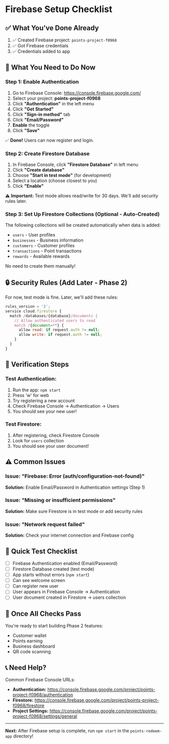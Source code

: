 # Firebase Setup Checklist

## ✅ What You've Done Already

1. ✅ Created Firebase project: `points-project-f0968`
2. ✅ Got Firebase credentials
3. ✅ Credentials added to app

## 🔧 What You Need to Do Now

### Step 1: Enable Authentication

1. Go to Firebase Console: https://console.firebase.google.com/
2. Select your project: **points-project-f0968**
3. Click **"Authentication"** in the left menu
4. Click **"Get Started"**
5. Click **"Sign-in method"** tab
6. Click **"Email/Password"**
7. **Enable** the toggle
8. Click **"Save"**

✅ **Done!** Users can now register and login.

### Step 2: Create Firestore Database

1. In Firebase Console, click **"Firestore Database"** in left menu
2. Click **"Create database"**
3. Choose **"Start in test mode"** (for development)
4. Select a location (choose closest to you)
5. Click **"Enable"**

⚠️ **Important:** Test mode allows read/write for 30 days. We'll add security rules later.

### Step 3: Set Up Firestore Collections (Optional - Auto-Created)

The following collections will be created automatically when data is added:
- `users` - User profiles
- `businesses` - Business information
- `customers` - Customer profiles
- `transactions` - Point transactions
- `rewards` - Available rewards

No need to create them manually!

## 🔒 Security Rules (Add Later - Phase 2)

For now, test mode is fine. Later, we'll add these rules:

```javascript
rules_version = '2';
service cloud.firestore {
  match /databases/{database}/documents {
    // Allow authenticated users to read
    match /{document=**} {
      allow read: if request.auth != null;
      allow write: if request.auth != null;
    }
  }
}
```

## 🚀 Verification Steps

### Test Authentication:
1. Run the app: `npm start`
2. Press 'w' for web
3. Try registering a new account
4. Check Firebase Console → Authentication → Users
5. You should see your new user!

### Test Firestore:
1. After registering, check Firestore Console
2. Look for `users` collection
3. You should see your user document!

## ⚠️ Common Issues

### Issue: "Firebase: Error (auth/configuration-not-found)"
**Solution:** Enable Email/Password in Authentication settings (Step 1)

### Issue: "Missing or insufficient permissions"
**Solution:** Make sure Firestore is in test mode or add security rules

### Issue: "Network request failed"
**Solution:** Check your internet connection and Firebase config

## 📝 Quick Test Checklist

- [ ] Firebase Authentication enabled (Email/Password)
- [ ] Firestore Database created (test mode)
- [ ] App starts without errors (`npm start`)
- [ ] Can see welcome screen
- [ ] Can register new user
- [ ] User appears in Firebase Console → Authentication
- [ ] User document created in Firestore → users collection

## 🎉 Once All Checks Pass

You're ready to start building Phase 2 features:
- Customer wallet
- Points earning
- Business dashboard
- QR code scanning

## 📞 Need Help?

Common Firebase Console URLs:
- **Authentication:** https://console.firebase.google.com/project/points-project-f0968/authentication
- **Firestore:** https://console.firebase.google.com/project/points-project-f0968/firestore
- **Project Settings:** https://console.firebase.google.com/project/points-project-f0968/settings/general

---

**Next:** After Firebase setup is complete, run `npm start` in the `points-redeem-app` directory!

